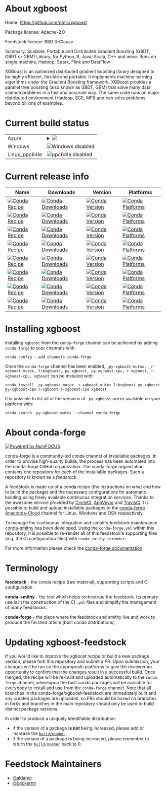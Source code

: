 About xgboost
=============

Home: https://github.com/dmlc/xgboost

Package license: Apache-2.0

Feedstock license: BSD 3-Clause

Summary: Scalable, Portable and Distributed Gradient Boosting (GBDT, GBRT or GBM) Library, for
Python, R, Java, Scala, C++ and more. Runs on single machine, Hadoop, Spark, Flink
and DataFlow


XGBoost is an optimized distributed gradient boosting library designed to be highly efficient,
flexible and portable. It implements machine learning algorithms under the Gradient Boosting
framework. XGBoost provides a parallel tree boosting (also known as GBDT, GBM) that solve many
data science problems in a fast and accurate way. The same code runs on major distributed
environment (Hadoop, SGE, MPI) and can solve problems beyond billions of examples.


Current build status
====================


<table>
    
  <tr>
    <td>Azure</td>
    <td>
      <details>
        <summary>
          <a href="https://dev.azure.com/conda-forge/feedstock-builds/_build/latest?definitionId=4403&branchName=master">
            <img src="https://dev.azure.com/conda-forge/feedstock-builds/_apis/build/status/xgboost-feedstock?branchName=master">
          </a>
        </summary>
        <table>
          <thead><tr><th>Variant</th><th>Status</th></tr></thead>
          <tbody><tr>
              <td>linux</td>
              <td>
                <a href="https://dev.azure.com/conda-forge/feedstock-builds/_build/latest?definitionId=4403&branchName=master">
                  <img src="https://dev.azure.com/conda-forge/feedstock-builds/_apis/build/status/xgboost-feedstock?branchName=master&jobName=linux&configuration=linux_" alt="variant">
                </a>
              </td>
            </tr><tr>
              <td>osx</td>
              <td>
                <a href="https://dev.azure.com/conda-forge/feedstock-builds/_build/latest?definitionId=4403&branchName=master">
                  <img src="https://dev.azure.com/conda-forge/feedstock-builds/_apis/build/status/xgboost-feedstock?branchName=master&jobName=osx&configuration=osx_" alt="variant">
                </a>
              </td>
            </tr>
          </tbody>
        </table>
      </details>
    </td>
  </tr>
  <tr>
    <td>Windows</td>
    <td>
      <img src="https://img.shields.io/badge/Windows-disabled-lightgrey.svg" alt="Windows disabled">
    </td>
  </tr>
  <tr>
    <td>Linux_ppc64le</td>
    <td>
      <img src="https://img.shields.io/badge/ppc64le-disabled-lightgrey.svg" alt="ppc64le disabled">
    </td>
  </tr>
</table>

Current release info
====================

| Name | Downloads | Version | Platforms |
| --- | --- | --- | --- |
| [![Conda Recipe](https://img.shields.io/badge/recipe-_py--xgboost--mutex-green.svg)](https://anaconda.org/conda-forge/_py-xgboost-mutex) | [![Conda Downloads](https://img.shields.io/conda/dn/conda-forge/_py-xgboost-mutex.svg)](https://anaconda.org/conda-forge/_py-xgboost-mutex) | [![Conda Version](https://img.shields.io/conda/vn/conda-forge/_py-xgboost-mutex.svg)](https://anaconda.org/conda-forge/_py-xgboost-mutex) | [![Conda Platforms](https://img.shields.io/conda/pn/conda-forge/_py-xgboost-mutex.svg)](https://anaconda.org/conda-forge/_py-xgboost-mutex) |
| [![Conda Recipe](https://img.shields.io/badge/recipe-_r--xgboost--mutex-green.svg)](https://anaconda.org/conda-forge/_r-xgboost-mutex) | [![Conda Downloads](https://img.shields.io/conda/dn/conda-forge/_r-xgboost-mutex.svg)](https://anaconda.org/conda-forge/_r-xgboost-mutex) | [![Conda Version](https://img.shields.io/conda/vn/conda-forge/_r-xgboost-mutex.svg)](https://anaconda.org/conda-forge/_r-xgboost-mutex) | [![Conda Platforms](https://img.shields.io/conda/pn/conda-forge/_r-xgboost-mutex.svg)](https://anaconda.org/conda-forge/_r-xgboost-mutex) |
| [![Conda Recipe](https://img.shields.io/badge/recipe-libxgboost-green.svg)](https://anaconda.org/conda-forge/libxgboost) | [![Conda Downloads](https://img.shields.io/conda/dn/conda-forge/libxgboost.svg)](https://anaconda.org/conda-forge/libxgboost) | [![Conda Version](https://img.shields.io/conda/vn/conda-forge/libxgboost.svg)](https://anaconda.org/conda-forge/libxgboost) | [![Conda Platforms](https://img.shields.io/conda/pn/conda-forge/libxgboost.svg)](https://anaconda.org/conda-forge/libxgboost) |
| [![Conda Recipe](https://img.shields.io/badge/recipe-py--xgboost-green.svg)](https://anaconda.org/conda-forge/py-xgboost) | [![Conda Downloads](https://img.shields.io/conda/dn/conda-forge/py-xgboost.svg)](https://anaconda.org/conda-forge/py-xgboost) | [![Conda Version](https://img.shields.io/conda/vn/conda-forge/py-xgboost.svg)](https://anaconda.org/conda-forge/py-xgboost) | [![Conda Platforms](https://img.shields.io/conda/pn/conda-forge/py-xgboost.svg)](https://anaconda.org/conda-forge/py-xgboost) |
| [![Conda Recipe](https://img.shields.io/badge/recipe-py--xgboost--cpu-green.svg)](https://anaconda.org/conda-forge/py-xgboost-cpu) | [![Conda Downloads](https://img.shields.io/conda/dn/conda-forge/py-xgboost-cpu.svg)](https://anaconda.org/conda-forge/py-xgboost-cpu) | [![Conda Version](https://img.shields.io/conda/vn/conda-forge/py-xgboost-cpu.svg)](https://anaconda.org/conda-forge/py-xgboost-cpu) | [![Conda Platforms](https://img.shields.io/conda/pn/conda-forge/py-xgboost-cpu.svg)](https://anaconda.org/conda-forge/py-xgboost-cpu) |
| [![Conda Recipe](https://img.shields.io/badge/recipe-r--xgboost-green.svg)](https://anaconda.org/conda-forge/r-xgboost) | [![Conda Downloads](https://img.shields.io/conda/dn/conda-forge/r-xgboost.svg)](https://anaconda.org/conda-forge/r-xgboost) | [![Conda Version](https://img.shields.io/conda/vn/conda-forge/r-xgboost.svg)](https://anaconda.org/conda-forge/r-xgboost) | [![Conda Platforms](https://img.shields.io/conda/pn/conda-forge/r-xgboost.svg)](https://anaconda.org/conda-forge/r-xgboost) |
| [![Conda Recipe](https://img.shields.io/badge/recipe-r--xgboost--cpu-green.svg)](https://anaconda.org/conda-forge/r-xgboost-cpu) | [![Conda Downloads](https://img.shields.io/conda/dn/conda-forge/r-xgboost-cpu.svg)](https://anaconda.org/conda-forge/r-xgboost-cpu) | [![Conda Version](https://img.shields.io/conda/vn/conda-forge/r-xgboost-cpu.svg)](https://anaconda.org/conda-forge/r-xgboost-cpu) | [![Conda Platforms](https://img.shields.io/conda/pn/conda-forge/r-xgboost-cpu.svg)](https://anaconda.org/conda-forge/r-xgboost-cpu) |
| [![Conda Recipe](https://img.shields.io/badge/recipe-xgboost-green.svg)](https://anaconda.org/conda-forge/xgboost) | [![Conda Downloads](https://img.shields.io/conda/dn/conda-forge/xgboost.svg)](https://anaconda.org/conda-forge/xgboost) | [![Conda Version](https://img.shields.io/conda/vn/conda-forge/xgboost.svg)](https://anaconda.org/conda-forge/xgboost) | [![Conda Platforms](https://img.shields.io/conda/pn/conda-forge/xgboost.svg)](https://anaconda.org/conda-forge/xgboost) |

Installing xgboost
==================

Installing `xgboost` from the `conda-forge` channel can be achieved by adding `conda-forge` to your channels with:

```
conda config --add channels conda-forge
```

Once the `conda-forge` channel has been enabled, `_py-xgboost-mutex, _r-xgboost-mutex, libxgboost, py-xgboost, py-xgboost-cpu, r-xgboost, r-xgboost-cpu, xgboost` can be installed with:

```
conda install _py-xgboost-mutex _r-xgboost-mutex libxgboost py-xgboost py-xgboost-cpu r-xgboost r-xgboost-cpu xgboost
```

It is possible to list all of the versions of `_py-xgboost-mutex` available on your platform with:

```
conda search _py-xgboost-mutex --channel conda-forge
```


About conda-forge
=================

[![Powered by NumFOCUS](https://img.shields.io/badge/powered%20by-NumFOCUS-orange.svg?style=flat&colorA=E1523D&colorB=007D8A)](http://numfocus.org)

conda-forge is a community-led conda channel of installable packages.
In order to provide high-quality builds, the process has been automated into the
conda-forge GitHub organization. The conda-forge organization contains one repository
for each of the installable packages. Such a repository is known as a *feedstock*.

A feedstock is made up of a conda recipe (the instructions on what and how to build
the package) and the necessary configurations for automatic building using freely
available continuous integration services. Thanks to the awesome service provided by
[CircleCI](https://circleci.com/), [AppVeyor](https://www.appveyor.com/)
and [TravisCI](https://travis-ci.org/) it is possible to build and upload installable
packages to the [conda-forge](https://anaconda.org/conda-forge)
[Anaconda-Cloud](https://anaconda.org/) channel for Linux, Windows and OSX respectively.

To manage the continuous integration and simplify feedstock maintenance
[conda-smithy](https://github.com/conda-forge/conda-smithy) has been developed.
Using the ``conda-forge.yml`` within this repository, it is possible to re-render all of
this feedstock's supporting files (e.g. the CI configuration files) with ``conda smithy rerender``.

For more information please check the [conda-forge documentation](https://conda-forge.org/docs/).

Terminology
===========

**feedstock** - the conda recipe (raw material), supporting scripts and CI configuration.

**conda-smithy** - the tool which helps orchestrate the feedstock.
                   Its primary use is in the construction of the CI ``.yml`` files
                   and simplify the management of *many* feedstocks.

**conda-forge** - the place where the feedstock and smithy live and work to
                  produce the finished article (built conda distributions)


Updating xgboost-feedstock
==========================

If you would like to improve the xgboost recipe or build a new
package version, please fork this repository and submit a PR. Upon submission,
your changes will be run on the appropriate platforms to give the reviewer an
opportunity to confirm that the changes result in a successful build. Once
merged, the recipe will be re-built and uploaded automatically to the
`conda-forge` channel, whereupon the built conda packages will be available for
everybody to install and use from the `conda-forge` channel.
Note that all branches in the conda-forge/xgboost-feedstock are
immediately built and any created packages are uploaded, so PRs should be based
on branches in forks and branches in the main repository should only be used to
build distinct package versions.

In order to produce a uniquely identifiable distribution:
 * If the version of a package **is not** being increased, please add or increase
   the [``build/number``](https://conda.io/docs/user-guide/tasks/build-packages/define-metadata.html#build-number-and-string).
 * If the version of a package **is** being increased, please remember to return
   the [``build/number``](https://conda.io/docs/user-guide/tasks/build-packages/define-metadata.html#build-number-and-string)
   back to 0.

Feedstock Maintainers
=====================

* [@aldanor](https://github.com/aldanor/)
* [@beckermr](https://github.com/beckermr/)


